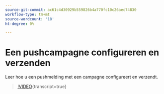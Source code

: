 ```yaml
---
source-git-commit: ac61c4d30929b559826b4a770fc10c26aec74830
workflow-type: tm+mt
source-wordcount: '18'
ht-degree: 0%

---
```

# Een pushcampagne configureren en verzenden

Leer hoe u een pushmelding met een campagne configureert en verzendt.

>[!VIDEO](https://video.tv.adobe.com/v/3422017/?learn=on){transcript=true}
